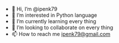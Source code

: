 - 👋 Hi, I’m @ipenk79
- 👀 I’m interested in Python language
- 🌱 I’m currently learning every thing
- 💞️ I’m looking to collaborate on every thing
- 📫 How to reach me ipenk79@gmail.com

<!---
ipenk79/ipenk79 is a ✨ special ✨ repository because its `README.md` (this file) appears on your GitHub profile.
You can click the Preview link to take a look at your changes.
--->
